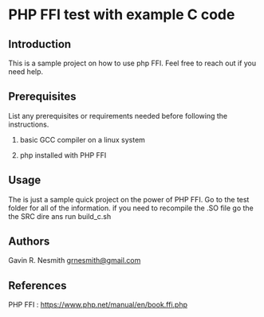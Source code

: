 # PHP FFI test with example C code 

## Introduction

This is a sample project on how to use php FFI. Feel free to reach out if you need help. 

## Prerequisites

List any prerequisites or requirements needed before following the instructions.

1. basic GCC compiler on a linux system 

2. php installed with PHP FFI

## Usage

The is just a sample quick project on the power of PHP FFI. Go to the test folder for all of the information. if you need to recompile the .SO file go the the SRC dire ans run build_c.sh

## Authors

Gavin R. Nesmith <grnesmith@gmail.com>


## References

PHP FFI : https://www.php.net/manual/en/book.ffi.php